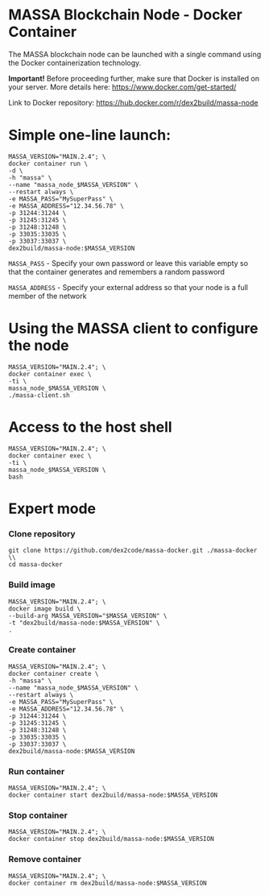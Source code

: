 # MASSA Blockchain Node - Docker Container

The MASSA blockchain node can be launched with a single command using the Docker containerization technology.

**Important!** Before proceeding further, make sure that Docker is installed on your server.
More details here: https://www.docker.com/get-started/

Link to Docker repository: https://hub.docker.com/r/dex2build/massa-node

# Simple one-line launch:

    MASSA_VERSION="MAIN.2.4"; \
    docker container run \
    -d \
    -h "massa" \
    --name "massa_node_$MASSA_VERSION" \
    --restart always \
    -e MASSA_PASS="MySuperPass" \
    -e MASSA_ADDRESS="12.34.56.78" \
    -p 31244:31244 \
    -p 31245:31245 \
    -p 31248:31248 \
    -p 33035:33035 \
    -p 33037:33037 \
    dex2build/massa-node:$MASSA_VERSION

`MASSA_PASS` - Specify your own password or leave this variable empty so that the container generates and remembers a random password

`MASSA_ADDRESS` - Specify your external address so that your node is a full member of the network


# Using the MASSA client to configure the node

    MASSA_VERSION="MAIN.2.4"; \
    docker container exec \
    -ti \
    massa_node_$MASSA_VERSION \
    ./massa-client.sh

# Access to the host shell

    MASSA_VERSION="MAIN.2.4"; \
    docker container exec \
    -ti \
    massa_node_$MASSA_VERSION \
    bash

# Expert mode

### Clone repository
    git clone https://github.com/dex2code/massa-docker.git ./massa-docker \\
    cd massa-docker

### Build image

    MASSA_VERSION="MAIN.2.4"; \
    docker image build \
    --build-arg MASSA_VERSION="$MASSA_VERSION" \
    -t "dex2build/massa-node:$MASSA_VERSION" \
    .

### Create container

    MASSA_VERSION="MAIN.2.4"; \
    docker container create \
    -h "massa" \
    --name "massa_node_$MASSA_VERSION" \
    --restart always \
    -e MASSA_PASS="MySuperPass" \
    -e MASSA_ADDRESS="12.34.56.78" \
    -p 31244:31244 \
    -p 31245:31245 \
    -p 31248:31248 \
    -p 33035:33035 \
    -p 33037:33037 \
    dex2build/massa-node:$MASSA_VERSION

### Run container

    MASSA_VERSION="MAIN.2.4"; \
    docker container start dex2build/massa-node:$MASSA_VERSION

### Stop container

    MASSA_VERSION="MAIN.2.4"; \
    docker container stop dex2build/massa-node:$MASSA_VERSION

### Remove container

    MASSA_VERSION="MAIN.2.4"; \
    docker container rm dex2build/massa-node:$MASSA_VERSION
